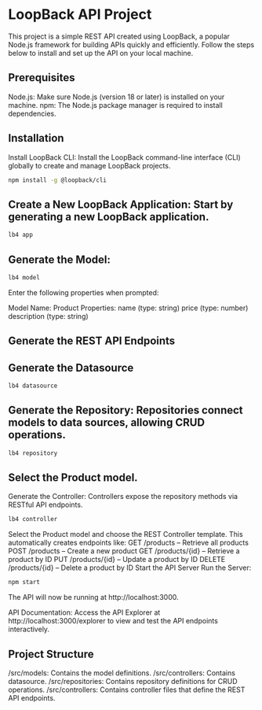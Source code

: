 # LoopBack API Project

This project is a simple REST API created using LoopBack, a popular Node.js framework for building APIs quickly and efficiently. Follow the steps below to install and set up the API on your local machine.

## Prerequisites
Node.js: Make sure Node.js (version 18 or later) is installed on your machine.
npm: The Node.js package manager is required to install dependencies.

## Installation
Install LoopBack CLI: Install the LoopBack command-line interface (CLI) globally to create and manage LoopBack projects.

```sh
npm install -g @loopback/cli
```

## Create a New LoopBack Application: Start by generating a new LoopBack application.

```sh
lb4 app
```
## Generate the Model:

```sh
lb4 model
```

Enter the following properties when prompted:

Model Name: Product
Properties:
name (type: string)
price (type: number)
description (type: string)

## Generate the REST API Endpoints

## Generate the Datasource

```sh
lb4 datasource
```

## Generate the Repository: Repositories connect models to data sources, allowing CRUD operations.

```sh
lb4 repository
```

## Select the Product model.
Generate the Controller: Controllers expose the repository methods via RESTful API endpoints.

```sh
lb4 controller
```

Select the Product model and choose the REST Controller template.
This automatically creates endpoints like:
GET /products – Retrieve all products
POST /products – Create a new product
GET /products/{id} – Retrieve a product by ID
PUT /products/{id} – Update a product by ID
DELETE /products/{id} – Delete a product by ID
Start the API Server
Run the Server:

```sh
npm start
```

The API will now be running at http://localhost:3000.

API Documentation: Access the API Explorer at http://localhost:3000/explorer to view and test the API endpoints interactively.

## Project Structure
/src/models: Contains the model definitions.
/src/controllers: Contains datasource.
/src/repositories: Contains repository definitions for CRUD operations.
/src/controllers: Contains controller files that define the REST API endpoints.
